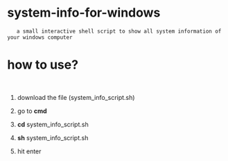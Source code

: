 # system-info-for-windows
       a small interactive shell script to show all system information of your windows computer

<h1>how to use?</h1>
</br>

1. download the file (system_info_script.sh)

2. go to **cmd**

3. **cd** system_info_script.sh

4. **sh** system_info_script.sh

5. hit enter
